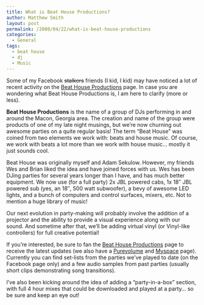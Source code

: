 ```yaml
---
title: What is Beat House Productions?
author: Matthew Smith
layout: post
permalink: /2008/04/22/what-is-beat-house-productions
categories:
  - General
tags:
  - beat house
  - dj
  - Music
---
```

Some of my Facebook <span style="text-decoration: line-through;">stalkers</span> friends (I kid, I kid) may have noticed a lot of recent activity on the [Beat House Productions][1] page. In case you are wondering what Beat House Productions is, I am here to clarify (more or less).

**Beat House Productions** is the name of a group of DJs performing in and around the Macon, Georgia area. The creation and name of the group were products of one of my late night musings, but we&#8217;re now churning out awesome parties on a quite regular basis! The term &#8220;Beat House&#8221; was coined from two elements we work with: beats and house music. Of course, we work with beats a lot more than we work with house music&#8230; mostly it just sounds cool.

Beat House was originally myself and Adam Sekulow. However, my friends Wes and Brian liked the idea and have joined forces with us. Wes has been DJing parties for several years longer than I have, and has much better equipment. We now use (for a full party) 2x JBL powered cabs, 1x 18&#8243; JBL powered sub (yes, an 18&#8243;, 500 watt subwoofer), a bevy of awesome LED lights, and a bunch of computers and control surfaces, mixers, etc. Not to mention a huge library of music!

Our next evolution in party-making will probably involve the addition of a projector and the ability to provide a visual experience along with our sound. And sometime after that, we&#8217;ll be adding virtual vinyl (or Vinyl-like controllers) for full creative potential!

If you&#8217;re interested, be sure to fan the [Beat House Productions][1] page to receive the latest updates (we also have a [Purevolume][2] and [Myspace][3] page). Currently you can find set-lists from the parties we&#8217;ve played to date (on the Facebook page only) and a few audio samples from past parties (usually short clips demonstrating song transitions).

I&#8217;ve also been kicking around the idea of adding a &#8220;party-in-a-box&#8221; section, with full 4 hour mixes that could be downloaded and played at a party&#8230; so be sure and keep an eye out!

 [1]: http://www.facebook.com/pages/Beat-House-Productions/7689921460
 [2]: http://www.purevolume.com/beathouse
 [3]: http://myspace.com/beathousedjs